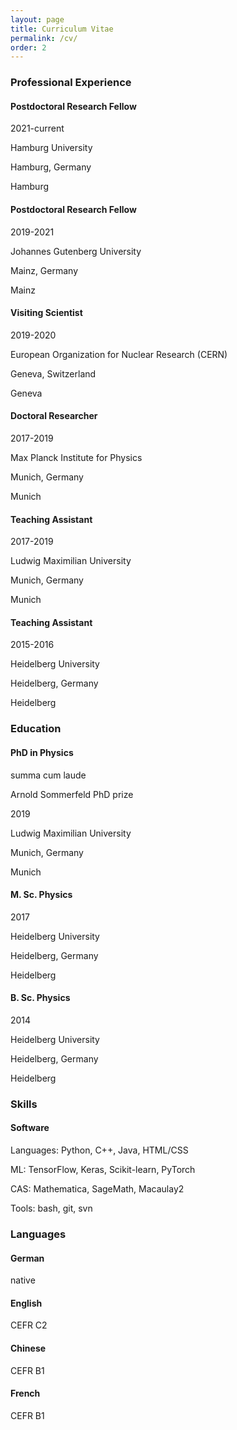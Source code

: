 ```yaml
---
layout: page
title: Curriculum Vitae
permalink: /cv/
order: 2
---
```



<div class="container p-0">
    <h3 class="pb-3">Professional Experience</h3>
    <div class="card mb-2 text-white bg-secondary">
        <div class="card-body">
            <div class="row">
                <div class="col-8">
                    <h4 class="card-title m-0">Postdoctoral Research Fellow</h4>
                </div>
                <div class="col-4">
                    <p class="text-end">2021-current</p>
                </div>
            </div>
            <div class="row">
                <div class="col-8">
                    <p class="card-text mb-0">Hamburg University</p>
                </div>
                <div class="col-4">
                    <p class="text-end mb-0 d-none d-sm-block">Hamburg, Germany</p>
                    <p class="text-end mb-0 d-block d-sm-none">Hamburg</p>
                </div>
            </div>
        </div>
    </div>
    <div class="card mb-2">
        <div class="card-body">
            <div class="row">
                <div class="col-8">
                    <h4 class="card-title m-0">Postdoctoral Research Fellow</h4>
                </div>
                <div class="col-4">
                    <p class="text-end">2019-2021</p>
                </div>
            </div>
            <div class="row">
                <div class="col-8">
                    <p class="card-text mb-0">Johannes Gutenberg University</p>
                </div>
                <div class="col-4">
                    <p class="text-end mb-0 d-none d-sm-block">Mainz, Germany</p>
                    <p class="text-end mb-0 d-block d-sm-none">Mainz</p>
                </div>
            </div>
        </div>
    </div>
    <div class="card mb-2">
        <div class="card-body">
            <div class="row">
                <div class="col">
                    <h4 class="card-title m-0">Visiting Scientist</h4>
                </div>
                <div class="col">
                    <p class="text-end">2019-2020</p>
                </div>
            </div>
            <div class="row">
                <div class="col-8">
                    <p class="card-text mb-0">European Organization for Nuclear Research (CERN)</p>
                </div>
                <div class="col-4">
                    <p class="text-end mb-0 d-none d-sm-block">Geneva, Switzerland</p>
                    <p class="text-end mb-0 d-block d-sm-none">Geneva</p>
                </div>
            </div>
        </div>
    </div>
    <div class="card mb-2">
        <div class="card-body">
            <div class="row">
                <div class="col-8">
                    <h4 class="card-title m-0">Doctoral Researcher</h4>
                </div>
                <div class="col-4">
                    <p class="text-end">2017-2019</p>
                </div>
            </div>
            <div class="row">
                <div class="col-8">
                    <p class="card-text mb-0">Max Planck Institute for Physics</p>
                </div>
                <div class="col-4">
                    <p class="text-end mb-0 d-none d-sm-block">Munich, Germany</p>
                    <p class="text-end mb-0 d-block d-sm-none">Munich</p>
                </div>
            </div>
        </div>
    </div>
    <div class="card mb-2">
        <div class="card-body">
            <div class="row">
                <div class="col-8">
                    <h4 class="card-title m-0">Teaching Assistant</h4>
                </div>
                <div class="col-4">
                    <p class="text-end">2017-2019</p>
                </div>
            </div>
            <div class="row">
                <div class="col-8">
                    <p class="card-text mb-0">Ludwig Maximilian University</p>
                </div>
                <div class="col-4">
                    <p class="text-end mb-0 d-none d-sm-block">Munich, Germany</p>
                    <p class="text-end mb-0 d-block d-sm-none">Munich</p>
                </div>
            </div>
        </div>
    </div>
    <div class="card mb-2">
        <div class="card-body">
            <div class="row">
                <div class="col-8">
                    <h4 class="card-title m-0">Teaching Assistant</h4>
                </div>
                <div class="col-4">
                    <p class="text-end">2015-2016</p>
                </div>
            </div>
            <div class="row">
                <div class="col-7">
                    <p class="card-text mb-0">Heidelberg University</p>
                </div>
                <div class="col-5">
                    <p class="text-end mb-0 d-none d-sm-block">Heidelberg, Germany</p>
                    <p class="text-end mb-0 d-block d-sm-none">Heidelberg</p>
                </div>
            </div>
        </div>
    </div>
    <h3 class="pb-3">Education</h3>
    <div class="card mb-2">
        <div class="card-body">
            <div class="row">
                <div class="col-8">
                    <h4 class="card-title m-0">PhD in Physics</h4>
                    <p class="card-subtitle">summa cum laude</p>
                    <p class="card-subtitle">Arnold Sommerfeld PhD prize</p>
                </div>
                <div class="col-4">
                    <p class="text-end">2019</p>
                </div>
            </div>
            <div class="row mt-3">
                <div class="col-8">
                    <p class="card-text mb-0">Ludwig Maximilian University</p>
                </div>
                <div class="col-4">
                    <p class="text-end mb-0 d-none d-sm-block">Munich, Germany</p>
                    <p class="text-end mb-0 d-block d-sm-none">Munich</p>
                </div>
            </div>
        </div>
    </div>
    <div class="card mb-2">
        <div class="card-body">
            <div class="row">
                <div class="col-8">
                    <h4 class="card-title m-0">M. Sc. Physics</h4>
                </div>
                <div class="col-4">
                    <p class="text-end">2017</p>
                </div>
            </div>
            <div class="row">
                <div class="col-7">
                    <p class="card-text mb-0">Heidelberg University</p>
                </div>
                <div class="col-5">
                    <p class="text-end mb-0 d-none d-sm-block">Heidelberg, Germany</p>
                    <p class="text-end mb-0 d-block d-sm-none">Heidelberg</p>
                </div>
            </div>
        </div>
    </div>
    <div class="card mb-2">
        <div class="card-body">
            <div class="row">
                <div class="col-8">
                    <h4 class="card-title m-0">B. Sc. Physics</h4>
                </div>
                <div class="col-4">
                    <p class="text-end">2014</p>
                </div>
            </div>
            <div class="row">
                <div class="col-7">
                    <p class="card-text mb-0">Heidelberg University</p>
                </div>
                <div class="col-5">
                    <p class="text-end mb-0 d-none d-sm-block">Heidelberg, Germany</p>
                    <p class="text-end mb-0 d-block d-sm-none">Heidelberg</p>
                </div>
            </div>
        </div>
    </div>
    <h3 class="pb-3">Skills</h3>
    <div class="card">
        <div class="card-body">
            <h4 class="card-title m-0">Software</h4>
            <p class="card-text m-0">Languages: Python, C++, Java, HTML/CSS</p>
            <p class="card-text m-0">ML: TensorFlow, Keras, Scikit-learn, PyTorch</p>
            <p class="card-text m-0">CAS: Mathematica, SageMath, Macaulay2</p>
            <p class="card-text m-0">Tools: bash, git, svn</p>
        </div>
    </div>
    <h3 class="pb-3">Languages</h3>
    <div class="card mb-2">
        <div class="card-body">
            <div class="row">
                <div class="col">
                    <h4 class="card-title m-0">German</h4>
                </div>
                <div class="col">
                    <p class="text-end mb-0">native</p>
                </div>
            </div>
        </div>
    </div>
    <div class="card mb-2">
        <div class="card-body">
            <div class="row">
                <div class="col">
                    <h4 class="card-title m-0">English</h4>
                </div>
                <div class="col">
                    <p class="text-end mb-0">CEFR C2</p>
                </div>
            </div>
        </div>
    </div>
    <div class="card mb-2">
        <div class="card-body">
            <div class="row">
                <div class="col">
                    <h4 class="card-title m-0">Chinese</h4>
                </div>
                <div class="col">
                    <p class="text-end mb-0">CEFR B1</p>
                </div>
            </div>
        </div>
    </div>
    <div class="card mb-2">
        <div class="card-body">
            <div class="row">
                <div class="col">
                    <h4 class="card-title m-0">French</h4>
                </div>
                <div class="col">
                    <p class="text-end mb-0">CEFR B1</p>
                </div>
            </div>
        </div>
    </div>
</div>
